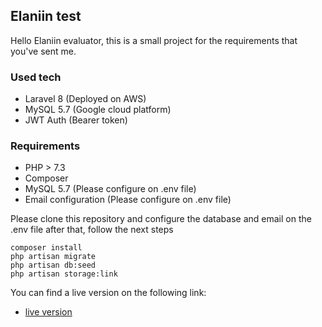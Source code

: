 
## Elaniin test

Hello Elaniin evaluator, this is a small project for the requirements that you've sent me.

### Used tech

- Laravel 8 (Deployed on AWS)
- MySQL 5.7 (Google cloud platform)
- JWT Auth (Bearer token)

### Requirements

- PHP > 7.3
- Composer
- MySQL 5.7 (Please configure on .env file)
- Email configuration (Please configure on .env file)


Please clone this repository and configure the database and email on the .env file
after that, follow the next steps
```
composer install
php artisan migrate
php artisan db:seed
php artisan storage:link

```

You can find a live version on the following link:

- [live version](https://elaniin.siliconsivar.com)
